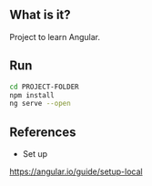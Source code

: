 ## What is it?

Project to learn Angular.

## Run

```bash
cd PROJECT-FOLDER
npm install
ng serve --open
```

## References

- Set up

<https://angular.io/guide/setup-local>


